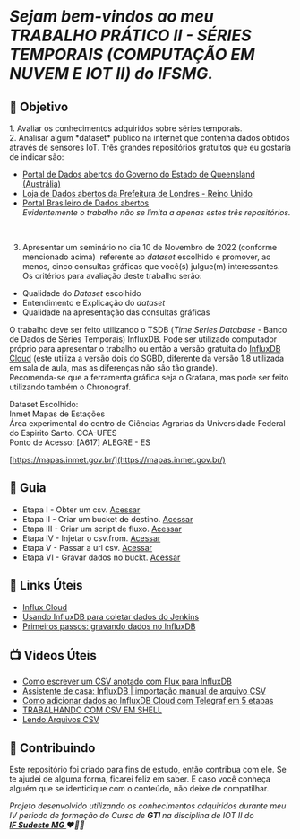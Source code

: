 <em><h1> Sejam bem-vindos ao meu TRABALHO PRÁTICO II - SÉRIES TEMPORAIS (COMPUTAÇÃO EM NUVEM E IOT II) do IFSMG. </h1></em> 


<h2> 🎯 Objetivo </h2>
1. Avaliar os conhecimentos adquiridos sobre séries temporais.
<br>
2. Analisar algum *dataset* público na internet que contenha dados obtidos através de sensores IoT.
Três grandes repositórios gratuitos que eu gostaria de indicar são:

- [Portal de Dados abertos do Governo do Estado de Queensland (Austrália)](https://www.data.qld.gov.au/)
- [Loja de Dados abertos da Prefeitura de Londres - Reino Unido](https://data.london.gov.uk/)
- [Portal Brasileiro de Dados abertos](https://dados.gov.br/)<br>
 <em>Evidentemente o trabalho não se limita a apenas estes três repositórios.</em>
<br>

3. Apresentar um seminário no dia 10 de Novembro de 2022 (conforme mencionado acima)  referente ao *dataset* escolhido e promover, ao menos, cinco consultas gráficas que você(s) julgue(m) interessantes.
Os critérios para avaliação deste trabalho serão:

- Qualidade do *Dataset* escolhido
- Entendimento e Explicação do *dataset*
- Qualidade na apresentação das consultas gráficas

O trabalho deve ser feito utilizando o TSDB (*Time Series Database* - Banco de Dados de Séries Temporais) InfluxDB. Pode ser utilizado computador próprio para apresentar o trabalho ou então a versão gratuita do [InfluxDB Cloud](https://cloud2.influxdata.com/signup) (este utiliza a versão dois do SGBD, diferente da versão 1.8 utilizada em sala de aula, mas as diferenças não são tão grande).
<br>
Recomenda-se que a ferramenta gráfica seja o Grafana, mas pode ser feito utilizando também o Chronograf.

<p>
  
  Dataset Escolhido:<br>
  Inmet Mapas de Estações<br>
  Área experimental do centro de Ciências Agrarias da Universidade Federal do Espirito Santo. CCA-UFES<br>
 Ponto de Acesso: [A617] ALEGRE - ES<br>

[https://mapas.inmet.gov.br/](https://mapas.inmet.gov.br/)
  
</p>



<h2 dir="auto"> 🚦 Guia </h2>
<ul dir="auto">
<li> Etapa I - Obter um csv. <a href=" https:// "> Acessar </a></li>
<li> Etapa II - Criar um bucket de destino. <a href=" https:// "> Acessar </a></li>
<li> Etapa III - Criar um script de fluxo. <a href=" https:// "> Acessar </a></li>
 
<li> Etapa IV - Injetar o csv.from. <a href=" https:// "> Acessar </a></li>
<li> Etapa V - Passar a url csv. <a href=" https:// "> Acessar </a></li>
<li> Etapa VI - Gravar dados no buckt. <a href=" https:// "> Acessar </a></li>
 
 
 
</ul>



<h2 dir="auto"> 🔗 Links Úteis </h2>
<ul dir="auto">
  <li><a href="https://europe-west1-1.gcp.cloud2.influxdata.com/orgs/d98a9271c06985a3/load-data/sources"> Influx Cloud</a></li>
  <li><a href="https://medium.com/@rodrigosiviero/usando-influxdb-para-coletar-dados-do-jenkins-1ee0d9148fc1"> Usando InfluxDB para coletar dados do Jenkins</a></li>
  <li><a href="https://dganais.medium.com/getting-started-writing-data-to-influxdb-54ce99fdeb3e"> Primeiros passos: gravando dados no InfluxDB</a></li>

</ul>

<h2 dir="auto"> 📺 Videos Úteis </h2>
<ul dir="auto">
<li><a href="https://www.youtube.com/watch?v=wPKZ9i0DulQ"> Como escrever um CSV anotado com Flux para InfluxDB </a></li>
<li><a href="https://www.youtube.com/watch?v=O0i2N4VMcR4"> Assistente de casa: InfluxDB | importação manual de arquivo CSV </a></li>
<li><a href="https://www.youtube.com/watch?v=qFS2zANwIrc&t=96s"> Como adicionar dados ao InfluxDB Cloud com Telegraf em 5 etapas </a></li>
<li><a href="https://www.youtube.com/watch?v=3nB8T7Coqcg"> TRABALHANDO COM CSV EM SHELL </a></li>
<li><a href="https://www.youtube.com/watch?v=9u0mYW06mOg"> Lendo Arquivos CSV </a></li>

</ul>


<h2 dir="auto"> 🤝 Contribuindo </h2>

<p dir="auto">Este repositório foi criado para fins de estudo, então contribua com ele. Se te ajudei de alguma forma, ficarei feliz em
saber. E caso você conheça alguém que se identidique com o conteúdo, não deixe de compatilhar.</p>


<p dir="auto"> 
 <em>
  Projeto desenvolvido utilizando os conhecimentos adquiridos durante meu IV periodo de formação do Curso de <strong> GTI </strong>
  na disciplina de IOT II do <br>
  <a href="https://www.ifsudestemg.edu.br/muriae"> <strong> IF Sudeste MG </strong></a> ❤️💚💚
 </em> 
</p>
